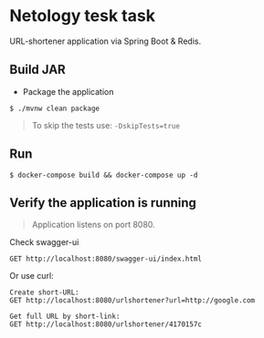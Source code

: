 # Netology tesk task

URL-shortener application via Spring Boot & Redis.

## Build JAR

- Package the application

`$ ./mvnw clean package`

> To skip the tests use: `-DskipTests=true` 

## Run

`$ docker-compose build && docker-compose up -d`

## Verify the application is running

> Application listens on port 8080.

Check swagger-ui
```
GET http://localhost:8080/swagger-ui/index.html
```

Or use curl:
```
Create short-URL:
GET http://localhost:8080/urlshortener?url=http://google.com

Get full URL by short-link:
GET http://localhost:8080/urlshortener/4170157c
```